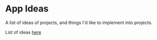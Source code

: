 # App Ideas
A list of ideas of projects, and things I'd like to implement into projects.

List of ideas [here](https://github.com/emilyparkes/app-ideas/blob/master/IDEAS.md)
